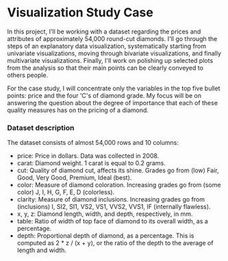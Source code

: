 # Visualization Study Case

In this project, I'll be working with a dataset regarding the prices and attributes of 
approximately 54,000 round-cut diamonds. I'll go through the steps of an explanatory 
data visualization, systematically starting from univariate visualizations, moving through 
bivariate visualizations, and finally multivariate visualizations. 
Finally, I'll work on polishing up selected plots from the analysis so 
that their main points can be clearly conveyed to others people.

For the case study, I will concentrate only the variables in the top five bullet points: 
price and the four 'C's of diamond grade. 
My focus will be on answering the question about the degree of importance that each of 
these quality measures has on the pricing of a diamond. 

### Dataset description

The dataset consists of almost 54,000 rows and 10 columns:

* price: Price in dollars. Data was collected in 2008.
* carat: Diamond weight. 1 carat is equal to 0.2 grams.
* cut: Quality of diamond cut, affects its shine. Grades go from (low) Fair, Good, Very Good, Premium, Ideal (best).
* color: Measure of diamond coloration. Increasing grades go from (some color) J, I, H, G, F, E, D (colorless).
* clarity: Measure of diamond inclusions. Increasing grades go from (inclusions) I, SI2, SI1, VS2, VS1, VVS2, VVS1, IF (internally flawless).
* x, y, z: Diamond length, width, and depth, respectively, in mm.
* table: Ratio of width of top face of diamond to its overall width, as a percentage.
* depth: Proportional depth of diamond, as a percentage. This is computed as 2 * z / (x + y), or the ratio of the depth to the average of length and width.


